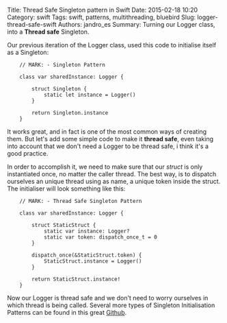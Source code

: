Title: Thread Safe Singleton pattern in Swift
Date: 2015-02-18 10:20
Category: swift
Tags: swift, patterns, multithreading, bluebird
Slug: logger-thread-safe-swift
Authors: jandro_es
Summary: Turning our Logger class, into a **Thread safe** Singleton.

Our previous iteration of the Logger class, used this code to initialise itself as a Singleton:

~~~~{.language-swift}
	// MARK: - Singleton Pattern

    class var sharedInstance: Logger {

        struct Singleton {
            static let instance = Logger()
        }

        return Singleton.instance
    }
~~~~

It works great, and in fact is one of the most common ways of creating them. But let's add some simple code to make it **thread safe**, even taking into account that we don't need a Logger to be thread safe, i think it's a good practice.

In order to accomplish it, we need to make sure that our *struct* is only instantiated once, no matter the caller thread. The best way, is to dispatch ourselves an unique thread using as name, a unique token inside the struct. The initialiser will look something like this:

~~~~{.language-swift}
	// MARK: - Thread Safe Singleton Pattern
    
    class var sharedInstance: Logger {
        
        struct StaticStruct {
            static var instance: Logger?
            static var token: dispatch_once_t = 0
        }
        
        dispatch_once(&StaticStruct.token) {
            StaticStruct.instance = Logger()
        }
        
        return StaticStruct.instance!
    }
~~~~

Now our Logger is thread safe and we don't need to worry ourselves in which thread is being called. Several more types of Singleton Initialisation Patterns can be found in this great [Github](https://github.com/hpique/SwiftSingleton).